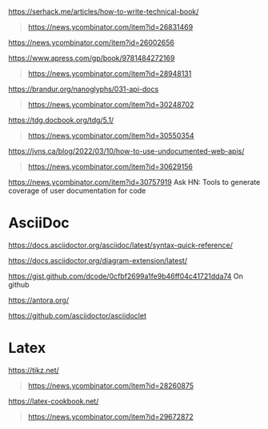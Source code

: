 https://serhack.me/articles/how-to-write-technical-book/
> https://news.ycombinator.com/item?id=26831469

https://news.ycombinator.com/item?id=26002656

https://www.apress.com/gp/book/9781484272169
> https://news.ycombinator.com/item?id=28948131

https://brandur.org/nanoglyphs/031-api-docs
> https://news.ycombinator.com/item?id=30248702

https://tdg.docbook.org/tdg/5.1/
> https://news.ycombinator.com/item?id=30550354

https://jvns.ca/blog/2022/03/10/how-to-use-undocumented-web-apis/
> https://news.ycombinator.com/item?id=30629156

https://news.ycombinator.com/item?id=30757919 Ask HN: Tools to generate coverage of user documentation for code

# AsciiDoc

https://docs.asciidoctor.org/asciidoc/latest/syntax-quick-reference/

https://docs.asciidoctor.org/diagram-extension/latest/

https://gist.github.com/dcode/0cfbf2699a1fe9b46ff04c41721dda74 On github

https://antora.org/

https://github.com/asciidoctor/asciidoclet

# Latex
https://tikz.net/
> https://news.ycombinator.com/item?id=28260875

https://latex-cookbook.net/
> https://news.ycombinator.com/item?id=29672872
